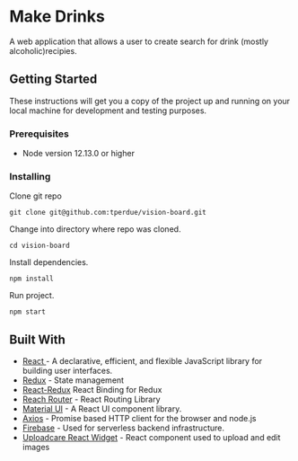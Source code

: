 # Make Drinks

A web application that allows a user to create search for drink (mostly alcoholic)recipies.

## Getting Started

These instructions will get you a copy of the project up and running on your local machine for development and testing purposes. 

### Prerequisites

 * Node version 12.13.0 or higher


### Installing

Clone git repo

```
git clone git@github.com:tperdue/vision-board.git
```

Change into directory where repo was cloned.

```
cd vision-board
```

Install dependencies.

```
npm install 
```

Run project.

```
npm start 
```












## Built With 

* [React ](https://github.com/facebook/react) - A declarative, efficient, and flexible JavaScript library for building user interfaces. 
* [Redux](https://github.com/reduxjs/redux) - State management
* [React-Redux](https://github.com/reduxjs/react-redux) React Binding for Redux
* [Reach Router](https://github.com/reach/router) - React Routing Library
* [Material UI](https://github.com/mui-org/material-ui) - A React UI component library.
* [Axios](https://github.com/axios/axios) - Promise based HTTP client for the browser and node.js
* [Firebase](https://github.com/firebase/firebase-js-sdk) - Used for serverless backend infrastructure.
* [Uploadcare React Widget](https://github.com/uploadcare/react-widget) - React component used to upload and edit images





